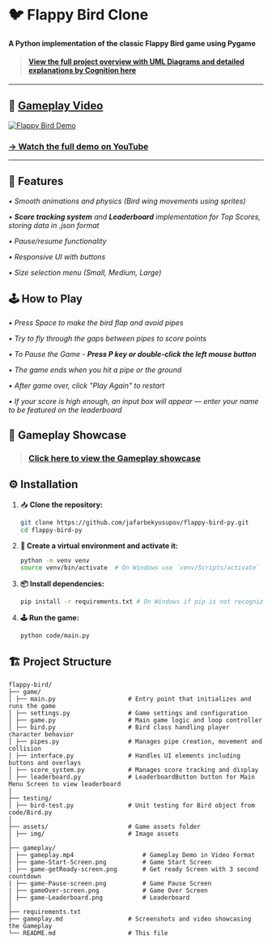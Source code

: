 # **🐦 Flappy Bird Clone**

#### A Python implementation of the classic Flappy Bird game **using Pygame**

> #### [View the full project overview with UML Diagrams and detailed explanations by Cognition here](https://deepwiki.com/jafarbekyusupov/flappy-bird-py)

---

## 🎥 [Gameplay Video](https://youtube.com/shorts/bFRbRM-ebN0)

[![Flappy Bird Demo](https://i.ytimg.com/vi/bFRbRM-ebN0/sddefault.jpg)](https://youtube.com/shorts/bFRbRM-ebN0)

### [→ Watch the full demo on YouTube](https://youtube.com/shorts/bFRbRM-ebN0)

---

## **🚀 Features**

_• Smooth animations and physics (Bird wing movements using sprites)_

_• **Score tracking system** and **Leaderboard** implementation for Top Scores, storing data in .json format_

_• Pause/resume functionality_

_• Responsive UI with buttons_

_• Size selection menu (Small, Medium, Large)_

## **🕹️ How to Play**
_• Press Space to make the bird flap and avoid pipes_

_• Try to fly through the gaps between pipes to score points_

_• To Pause the Game - **Press P key or double-click the left mouse button**_

_• The game ends when you hit a pipe or the ground_

_• After game over, click "Play Again" to restart_

_• If your score is high enough, an input box will appear — enter your name to be featured on the leaderboard_

## 📜 Gameplay Showcase

> ### [Click here to view the Gameplay showcase](gameplay.md)

## ⚙️ Installation

1. 📥 **Clone the repository:**
   ```bash
   git clone https://github.com/jafarbekyusupov/flappy-bird-py.git
   cd flappy-bird-py

2. **🐍 Create a virtual environment and activate it:**
   ```bash
   python -m venv venv
   source venv/bin/activate  # On Windows use `venv/Scripts/activate`
3. **📦 Install dependencies:**
   ```bash
   pip install -r requirements.txt # On Windows if pip is not recognized:  try py -m pip install -r requirements.txt
4. **🕹️ Run the game:**
   ```bash
   python code/main.py

## **🏗️ Project Structure**
  ```
flappy-bird/
├── game/  
│ ├── main.py ‎ ‎ ‎ ‎ ‎ ‎ ‎ ‎ ‎ ‎ ‎ ‎ ‎ ‎ ‎ ‎ ‎ ‎  # Entry point that initializes and runs the game                                            
│ ├── settings.py‎ ‎ ‎ ‎ ‎ ‎ ‎ ‎ ‎ ‎ ‎ ‎ ‎ ‎ ‎  # Game settings and configuration                                                            
│ ├── game.py‎ ‎ ‎ ‎ ‎ ‎ ‎ ‎ ‎ ‎ ‎ ‎ ‎ ‎ ‎ ‎ ‎ ‎ ‎  # Main game logic and loop controller                                                        
│ ├── bird.py‎ ‎ ‎ ‎ ‎ ‎ ‎ ‎ ‎ ‎ ‎ ‎ ‎ ‎ ‎ ‎ ‎ ‎ ‎  # Bird class handling player character behavior                                                    
│ ├── pipes.py‎‎ ‎ ‎ ‎ ‎ ‎ ‎  ‎ ‎ ‎ ‎ ‎ ‎ ‎ ‎ ‎   # Manages pipe creation, movement and collision                                                
│ ├── interface.py‎ ‎ ‎ ‎ ‎ ‎ ‎ ‎ ‎ ‎ ‎ ‎ ‎   # Handles UI elements including buttons and overlays                                                            
│ ├── score_system.py‎ ‎ ‎ ‎ ‎ ‎ ‎ ‎ ‎    # Manages score tracking and display                                                                       
│ ├── leaderboard.py‎‎             # LeaderboardButton button for Main Menu Screen to view leaderboard
│ 
├── testing/                 
│ ├── bird-test.py               # Unit testing for Bird object from code/Bird.py
│‎ ‎ ‎ ‎ ‎ ‎ ‎ ‎ ‎ ‎ ‎ ‎ ‎ ‎ ‎ ‎ ‎ ‎ ‎ ‎ ‎ ‎ ‎ ‎ ‎ ‎ ‎ ‎ ‎ ‎ ‎ ‎ ‎ ‎ ‎ ‎ ‎ ‎ ‎ ‎ ‎ ‎ ‎ ‎ ‎ ‎ ‎                                                
├── assets/‎ ‎ ‎ ‎ ‎ ‎ ‎ ‎ ‎ ‎ ‎ ‎ ‎ ‎ ‎ ‎ ‎ ‎ ‎ ‎ ‎  # Game assets folder                                                                                                                                                
│ ├── img/‎ ‎ ‎ ‎ ‎ ‎ ‎ ‎ ‎ ‎ ‎ ‎ ‎ ‎ ‎ ‎ ‎ ‎ ‎     # Image assets                                                              
│
├── gameplay/
│ ├── gameplay.mp4                   # Gameplay Demo in Video Format
│ ├── game-Start-Screen.png          # Game Start Screen
| ├── game-getReady-screen.png       # Get ready Screen with 3 second countdown 
| ├── game-Pause-screen.png          # Game Pause Screen
| ├── gameOver-screen.png            # Game Over Screen
│ ├── game-Leaderboard.png           # Leaderboard
│
├── requirements.txt
├── gameplay.md                  # Screenshots and video showcasing the Gameplay
└── README.md‎ ‎ ‎ ‎ ‎ ‎ ‎ ‎ ‎ ‎ ‎ ‎ ‎ ‎ ‎ ‎ ‎ ‎ ‎  # This file                                          
```
